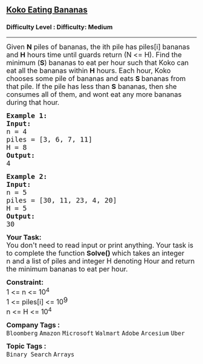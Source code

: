 <h2><a href="https://www.geeksforgeeks.org/problems/koko-eating-bananas/1">Koko Eating Bananas</a></h2><h3>Difficulty Level : Difficulty: Medium</h3><hr><div class="problems_problem_content__Xm_eO"><p><span style="font-size: 18px;">Given&nbsp;<strong>N</strong>&nbsp;piles of bananas, the ith pile has piles[i] bananas and&nbsp;<strong>H</strong>&nbsp;hours time until guards return (N &lt;= H). Find the minimum (<strong>S</strong>) bananas to eat per hour such that Koko can eat all the bananas within&nbsp;<strong>H</strong>&nbsp;hours. Each hour, Koko chooses some pile of bananas and eats&nbsp;<strong>S&nbsp;</strong>bananas from that pile. If the pile has less than&nbsp;<strong>S</strong>&nbsp;bananas, then she consumes all of them, and wont eat any more bananas during that hour.&nbsp;</span></p>
<pre><strong><span style="font-size: 18px;">Example 1:
Input:</span></strong>
<span style="font-size: 18px;">n = 4</span>
<span style="font-size: 18px;">piles = [3, 6, 7, 11]
H = 8</span><span style="font-size: 18px;">
<strong>Output:</strong></span>
<span style="font-size: 18px;">4</span>
</pre>
<pre><span style="font-size: 18px;"><strong>Example 2:</strong>
<strong>Input:
</strong>n = 5
piles = [30, 11, 23, 4, 20]
H = 5
<strong>Output:</strong></span><span style="font-size: 18px;">
30</span></pre>
<p><strong><span style="font-size: 18px;">Your Task:</span></strong><br><span style="font-size: 18px;">You don't need to read input or print anything. Your task is to complete the function&nbsp;<strong>Solve()&nbsp;</strong>which takes an integer n&nbsp;and a list of piles and integer H denoting Hour and return the minimum bananas to eat per hour.</span></p>
<p><strong><span style="font-size: 18px;">Constraint:</span></strong><br><span style="font-size: 18px;">1 &lt;= n &lt;= 10<sup>4&nbsp;</sup><br>1 &lt;= piles[i] &lt;= 10</span><sup><span style="font-size: 18px;">9&nbsp;</span></sup><br><span style="font-size: 18px;">n &lt;= H &lt;= 10<sup>4</sup></span></p></div><p><span style=font-size:18px><strong>Company Tags : </strong><br><code>Bloomberg</code>&nbsp;<code>Amazon</code>&nbsp;<code>Microsoft</code>&nbsp;<code>Walmart</code>&nbsp;<code>Adobe</code>&nbsp;<code>Arcesium</code>&nbsp;<code>Uber</code>&nbsp;<br><p><span style=font-size:18px><strong>Topic Tags : </strong><br><code>Binary Search</code>&nbsp;<code>Arrays</code>&nbsp;